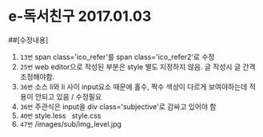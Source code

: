 # e-독서친구 2017.01.03

##[수정내용]
1. `13번` span class='ico_refer'를 span class='ico_refer2'로 수정
2. `25번` web editor으로 작성된 부분은 style 별도 지정하지 않음. 글 작성시 글 간격 조정해야함.
3. `36번` 소스 li와 li 사이 input요소 때문에 홀수, 짝수 색상이 다르게 보여야하는데 적용이 안되고 있음 / 수정필요
4. `36번` 주관식은 input을 div class='subjective'로 감싸고 있어야 함
5. `40번` style.less   style.css
6. `47번` /images/sub/img_level.jpg 

